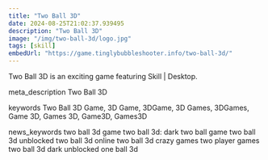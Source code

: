 ```yaml
---
title: "Two Ball 3D"
date: 2024-08-25T21:02:37.939495
description: "Two Ball 3D"
image: "/img/two-ball-3d/logo.jpg"
tags: [skill]
embedUrl: "https://game.tinglybubbleshooter.info/two-ball-3d/"
---
```


Two Ball 3D is an exciting game featuring Skill | Desktop.

meta_description
Two Ball 3D


keywords
Two Ball 3D Game, 3D Game, 3DGame, 3D Games, 3DGames, Game 3D, Games 3D, Game3D, Games3D


news_keywords
two ball 3d game two ball 3d: dark two ball game two ball 3d unblocked two ball 3d online two ball 3d crazy games two player games two ball 3d dark unblocked one ball 3d
